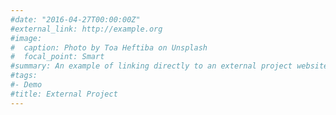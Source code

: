 ```yaml
---
#date: "2016-04-27T00:00:00Z"
#external_link: http://example.org
#image:
#  caption: Photo by Toa Heftiba on Unsplash
#  focal_point: Smart
#summary: An example of linking directly to an external project website using external_link`.
#tags:
#- Demo
#title: External Project
---
```


